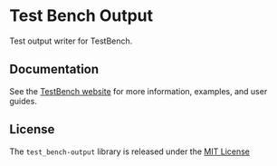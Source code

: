 # Test Bench Output

Test output writer for TestBench.

## Documentation

See the [TestBench website](http://test-bench.software) for more information, examples, and user guides.

## License

The `test_bench-output` library is released under the [MIT License](./MIT-License.txt)
